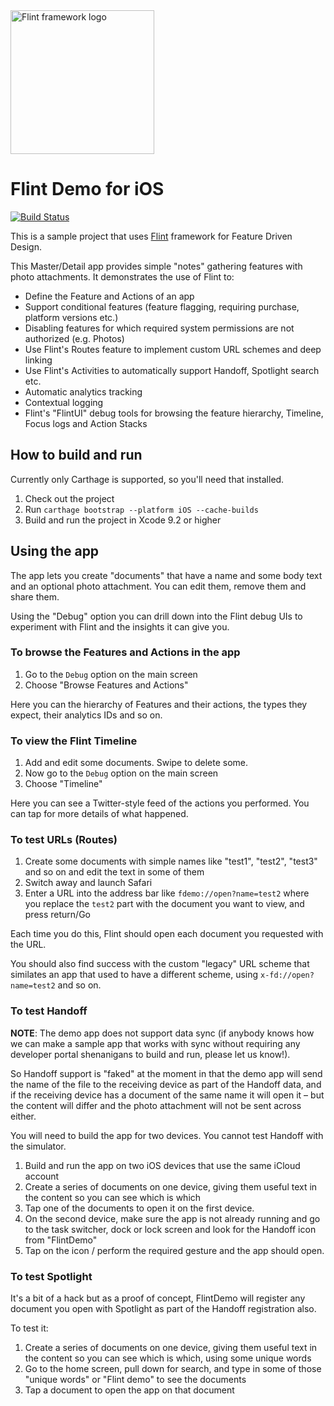 <img src="https://flint.tools/assets/img/logo-dark-on-white.svg" width="230" alt="Flint framework logo">

# Flint Demo for iOS
[![Build Status](https://travis-ci.org/MontanaFlossCo/FlintDemo-iOS.svg?branch=master)](https://travis-ci.org/MontanaFlossCo/FlintDemo-iOS)

This is a sample project that uses [Flint](https://github.com/MontanaFlossCo/Flint) framework for Feature Driven Design.

This Master/Detail app provides simple "notes" gathering features with photo attachments. It demonstrates the use of Flint to:

* Define the Feature and Actions of an app
* Support conditional features (feature flagging, requiring purchase, platform versions etc.)
* Disabling features for which required system permissions are not authorized (e.g. Photos)
* Use Flint's Routes feature to implement custom URL schemes and deep linking
* Use Flint's Activities to automatically support Handoff, Spotlight search etc.
* Automatic analytics tracking
* Contextual logging
* Flint's "FlintUI" debug tools for browsing the feature hierarchy, Timeline, Focus logs and Action Stacks

## How to build and run

Currently only Carthage is supported, so you'll need that installed.

1. Check out the project
2. Run `carthage bootstrap --platform iOS --cache-builds`
3. Build and run the project in Xcode 9.2 or higher

## Using the app

The app lets you create "documents" that have a name and some body text and an optional photo attachment. You can edit them, remove them and share them.

Using the "Debug" option you can drill down into the Flint debug UIs to experiment with Flint and the insights it can give you.

### To browse the Features and Actions in the app

1. Go to the `Debug` option on the main screen 
2. Choose "Browse Features and Actions" 

Here you can the hierarchy of Features and their actions, the types they expect, their analytics IDs and so on.

### To view the Flint Timeline

1. Add and edit some documents. Swipe to delete some.
2. Now go to the `Debug` option on the main screen 
3. Choose "Timeline" 

Here you can see a Twitter-style feed of the actions you performed. You can tap for more details of what happened.

### To test URLs (Routes)

1. Create some documents with simple names like "test1", "test2", "test3" and so on and edit the text in some of them 
2. Switch away and launch Safari
3. Enter a URL into the address bar like `fdemo://open?name=test2` where you replace the `test2` part with the document you want to view, and press return/Go

Each time you do this, Flint should open each document you requested with the URL.

You should also find success with the custom "legacy" URL scheme that similates an app that used to have a different scheme, using `x-fd://open?name=test2` and so on. 

### To test Handoff

**NOTE**: The demo app does not support data sync (if anybody knows how we can make a sample app that works with sync without requiring any developer portal shenanigans to build and run, please let us know!).

So Handoff support is "faked" at the moment in that the demo app will send the name of the file to the receiving device as part of the Handoff data, and if the receiving device has a document of the same name it will open it – but the content will differ and the photo attachment will not be sent across either.

You will need to build the app for two devices. You cannot test Handoff with the simulator.

1. Build and run the app on two iOS devices that use the same iCloud account
2. Create a series of documents on one device, giving them useful text in the content so you can see which is which
3. Tap one of the documents to open it on the first device.
4. On the second device, make sure the app is not already running and go to the task switcher, dock or lock screen and look for the Handoff icon from "FlintDemo"
5. Tap on the icon / perform the required gesture and the app should open. 

### To test Spotlight

It's a bit of a hack but as a proof of concept, FlintDemo will register any document you open with Spotlight as part of the Handoff registration also.

To test it:

1. Create a series of documents on one device, giving them useful text in the content so you can see which is which, using some unique words
2. Go to the home screen, pull down for search, and type in some of those "unique words" or "Flint demo" to see the documents
3. Tap a document to open the app on that document
